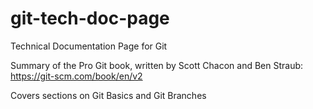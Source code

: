 # git-tech-doc-page
Technical Documentation Page for Git


Summary of the Pro Git book, written by Scott Chacon and Ben Straub: https://git-scm.com/book/en/v2

Covers sections on Git Basics and Git Branches
